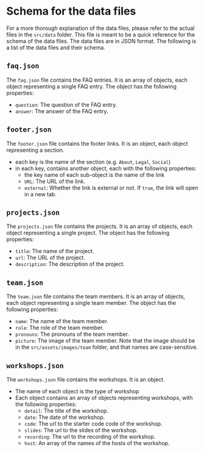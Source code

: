 # Schema for the data files
For a more thorough explanation of the data files, please refer to the actual files in the `src/data` folder. This file is meant to be a quick reference for the schema of the data files. The data files are in JSON format. The following is a list of the data files and their schema.

## `faq.json`
The `faq.json` file contains the FAQ entries. It is an array of objects, each object representing a single FAQ entry. The object has the following properties:
- `question`: The question of the FAQ entry.
- `answer`: The answer of the FAQ entry.

## `footer.json`
The `footer.json` file contains the footer links. It is an object, each object representing a section.
- each key is the name of the section (e.g. `About`, `Legal`, `Social`)
- in each key, contains another object, each with the following properties:
  - the key name of each sub-object is the name of the link
  - `URL`: The URL of the link.
  - `external`: Whether the link is external or not. If `true`, the link will open in a new tab.

## `projects.json`
The `projects.json` file contains the projects. It is an array of objects, each object representing a single project. The object has the following properties:
- `title`: The name of the project.
- `url`: The URL of the project.
- `description`: The description of the project.

## `team.json`
The `team.json` file contains the team members. It is an array of objects, each object representing a single team member. The object has the following properties:
- `name`: The name of the team member.
- `role`: The role of the team member.
- `pronouns`: The pronouns of the team member.
- `picture`: The image of the team member. Note that the image should be in the `src/assets/images/team` folder, and that names are case-sensitive.

## `workshops.json`
The `workshops.json` file contains the workshops. It is an object.
- The name of each object is the type of workshop
- Each object contains an array of objects representing workshops, with the following properties:
  - `detail`: The title of the workshop.
  - `date`: The date of the workshop.
  - `code`: The url to the starter code code of the workshop.
  - `slides`: The url to the slides of the workshop.
  - `recording`: The url to the recording of the workshop.
  - `host`: An array of the names of the hosts of the workshop.
